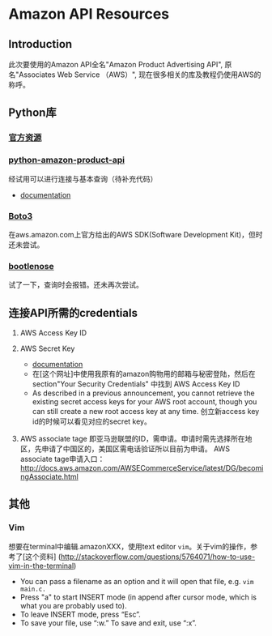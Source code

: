 # Amazon API Resources
  
## Introduction
   此次要使用的Amazon API全名"Amazon Product Advertising API", 原名"Associates Web Service （AWS）",
   现在很多相关的库及教程仍使用AWS的称呼。
   
## Python库
### [官方资源](https://aws.amazon.com/python/)

### [python-amazon-product-api](https://pypi.python.org/pypi/python-amazon-product-api/)
   经试用可以进行连接与基本查询（待补充代码）
   * [documentation](http://python-amazon-product-api.readthedocs.org/en/latest/index.html#)

### [Boto3](https://aws.amazon.com/sdk-for-python/)
   在aws.amazon.com上官方给出的AWS SDK(Software Development Kit)，但时还未尝试。
   
### [bootlenose](https://github.com/lionheart/bottlenose)
   试了一下，查询时会报错。还未再次尝试。

## 连接API所需的credentials
   1. AWS Access Key ID
   2. AWS Secret Key
      * [documentation](http://docs.aws.amazon.com/general/latest/gr/signing_aws_api_requests.html)
      * 在[这个网址]中使用我原有的amazon购物用的邮箱与秘密登陆，然后在section"Your Security Credentials"
        中找到 AWS Access Key ID
      * As described in a previous announcement, you cannot retrieve the existing secret 
        access keys for your AWS root account, though you can still create a new root 
        access key at any time. 创立新access key id的时候可以看见对应的secret key。
        
   3. AWS associate tage
      即亚马逊联盟的ID，需申请。申请时需先选择所在地区，先申请了中国区的，美国区需电话验证所以目前为申请。
      AWS associate tage申请入口：http://docs.aws.amazon.com/AWSECommerceService/latest/DG/becomingAssociate.html

## 其他  
### Vim
   想要在terminal中编辑.amazonXXX，使用text editor ```vim```。关于vim的操作，参考了[这个资料]
   (http://stackoverflow.com/questions/5764071/how-to-use-vim-in-the-terminal)

   * You can pass a filename as an option and it will open that file, e.g. ```vim main.c.```
   * Press "a" to start INSERT mode (in append after cursor mode, which is what you are probably used to).
   * To leave INSERT mode, press “Esc”.
   * To save your file, use “:w.” To save and exit, use “:x”.
